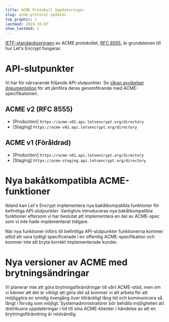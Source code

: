 ```yaml
---
title: ACME Protokoll Uppdateringar
slug: acme-protocol-updates
top_graphic: 1
lastmod: 2019-10-07
show_lastmod: 1
---
```


[IETF-standardiseringen](https://letsencrypt.org/2019/03/11/acme-protocol-ietf-standard.html) av ACME protokollet, [RFC 8555](https://datatracker.ietf.org/doc/rfc8555/), är grundstenen till hur Let's Encrypt fungerar.

# API-slutpunkter

Vi har för närvarande följande API-slutpunkter. Se [våran avvikelser dokumentation](https://github.com/letsencrypt/boulder/blob/main/docs/acme-divergences.md) för att jämföra deras genomförande med ACME-specifikationen.

## ACME v2 (RFC 8555)

* [Production] `https://acme-v02.api.letsencrypt.org/directory`
* [Staging] `https://acme-v02.api.letsencrypt.org/directory`

## ACME v1 (Föråldrad)

* [Production] `https://acme-v01.api.letsencrypt.org/directory`
* [Staging] `https://acme-staging.api.letsencrypt.org/directory`

# Nya bakåtkompatibla ACME-funktioner

Ibland kan Let's Encrypt implementera nya bakåtkompatibla funktioner för befintliga API-slutpunkter. Vanligtvis introduceras nya bakåtkompatibla funktioner eftersom vi har beslutat att implementera en del av ACME-spec som vi inte hade implementerat tidigare.

När nya funktioner införs till befintliga API-slutpunkter funktionerna kommer alltid att vara tydligt specificerade i en offentlig ACME-specifikation och kommer inte att bryta korrekt implementerade kunder.

# Nya versioner av ACME med brytningsändringar

Vi planerar inte att göra brytningsförändringar till vårt ACME-stöd, men om vi känner att det är viktigt att göra det så kommer vi att arbeta för att möjliggöra en smidig övergång över tillräckligt lång tid och kommunicera så långt i förväg som möjligt. Systemadministratörer bör behålla möjligheten att distribuera uppdateringar i tid till sina ACME-klienter i händelse av att en brytningsförändring är nödvändig.
